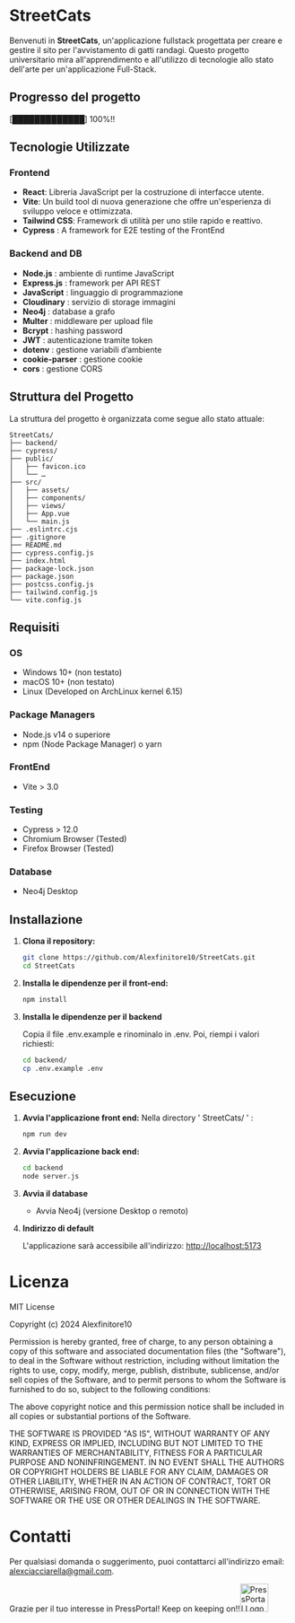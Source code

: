 # StreetCats

Benvenuti in **StreetCats**, un'applicazione fullstack progettata per creare e gestire il sito per l'avvistamento di gatti randagi. Questo progetto universitario mira all'apprendimento e all'utilizzo di tecnologie allo stato dell'arte per un'applicazione Full-Stack.

## Progresso del progetto

[█████████████] 100%!!


## Tecnologie Utilizzate

### Frontend
- **React**: Libreria JavaScript per la costruzione di interfacce utente.
- **Vite**: Un build tool di nuova generazione che offre un'esperienza di sviluppo veloce e ottimizzata.
- **Tailwind CSS**: Framework di utilità per uno stile rapido e reattivo.
- **Cypress** : A framework for E2E testing of the FrontEnd

### Backend and DB
- **Node.js** : ambiente di runtime JavaScript
- **Express.js** : framework per API REST
- **JavaScript** : linguaggio di programmazione
- **Cloudinary** : servizio di storage immagini
- **Neo4j** : database a grafo
- **Multer** : middleware per upload file
- **Bcrypt** : hashing password
- **JWT** : autenticazione tramite token
- **dotenv** : gestione variabili d’ambiente
- **cookie-parser** : gestione cookie
- **cors** : gestione CORS

## Struttura del Progetto

La struttura del progetto è organizzata come segue allo stato attuale:
```
StreetCats/
├── backend/
├── cypress/
├── public/
│   ├── favicon.ico
│   └── …  
├── src/
│   ├── assets/
│   ├── components/
│   ├── views/
│   ├── App.vue
│   └── main.js
├── .eslintrc.cjs
├── .gitignore
├── README.md
├── cypress.config.js
├── index.html
├── package-lock.json
├── package.json
├── postcss.config.js
├── tailwind.config.js
└── vite.config.js

```

## Requisiti

### OS
- Windows 10+ (non testato)
- macOS 10+ (non testato)
- Linux (Developed on ArchLinux kernel 6.15)

### Package Managers
- Node.js v14 o superiore
- npm (Node Package Manager) o yarn

### FrontEnd
- Vite > 3.0

### Testing
- Cypress > 12.0
- Chromium Browser (Tested)
- Firefox Browser (Tested)

### Database
- Neo4j Desktop

## Installazione

1. **Clona il repository:**

   ```bash
   git clone https://github.com/Alexfinitore10/StreetCats.git
   cd StreetCats

2. **Installa le dipendenze per il front-end:**
   ```bash
   npm install
   ```
3. **Installa le dipendenze per il backend**
   
   Copia il file .env.example e rinominalo in .env. Poi, riempi i valori richiesti:
   ```bash
   cd backend/
   cp .env.example .env
   ```
## Esecuzione
1. **Avvia l'applicazione front end:**
   Nella directory ' StreetCats/ ' :
   ```bash
   npm run dev
   ```
   
3. **Avvia l'applicazione back end:**

   ```bash
   cd backend
   node server.js
   ```
4. **Avvia il database**
   - Avvia Neo4j (versione Desktop o remoto)
   
5. **Indirizzo di default**

   L'applicazione sarà accessibile all'indirizzo: [http://localhost:5173](http://localhost:5173)


# Licenza

MIT License

Copyright (c) 2024 Alexfinitore10

Permission is hereby granted, free of charge, to any person obtaining a copy
of this software and associated documentation files (the "Software"), to deal
in the Software without restriction, including without limitation the rights
to use, copy, modify, merge, publish, distribute, sublicense, and/or sell
copies of the Software, and to permit persons to whom the Software is
furnished to do so, subject to the following conditions:

The above copyright notice and this permission notice shall be included in all
copies or substantial portions of the Software.

THE SOFTWARE IS PROVIDED "AS IS", WITHOUT WARRANTY OF ANY KIND, EXPRESS OR
IMPLIED, INCLUDING BUT NOT LIMITED TO THE WARRANTIES OF MERCHANTABILITY,
FITNESS FOR A PARTICULAR PURPOSE AND NONINFRINGEMENT. IN NO EVENT SHALL THE
AUTHORS OR COPYRIGHT HOLDERS BE LIABLE FOR ANY CLAIM, DAMAGES OR OTHER
LIABILITY, WHETHER IN AN ACTION OF CONTRACT, TORT OR OTHERWISE, ARISING FROM,
OUT OF OR IN CONNECTION WITH THE SOFTWARE OR THE USE OR OTHER DEALINGS IN THE
SOFTWARE.

# Contatti

Per qualsiasi domanda o suggerimento, puoi contattarci all'indirizzo email: [alexciacciarella@gmail.com](alexciacciarella@gmail.com).

Grazie per il tuo interesse in PressPortal! Keep on keeping on!!<img src="https://ih1.redbubble.net/image.1384215121.0533/raf,750x1000,075,t,101010:01c5ca27c6.jpg" alt="PressPortal Logo" width="50" />


